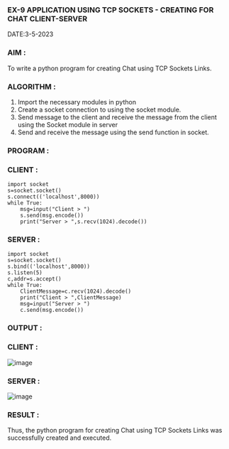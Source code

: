 ### EX-9 APPLICATION USING TCP SOCKETS - CREATING FOR CHAT CLIENT-SERVER

DATE:3-5-2023

### AIM :

To write a python program for creating Chat using TCP Sockets Links.

### ALGORITHM :

1. Import the necessary modules in python
2. Create a socket connection to using the socket module.
3. Send message to the client and receive the message from the client using the Socket module in server
4. Send and receive the message using the send function in socket.

### PROGRAM :

### CLIENT :
```
import socket
s=socket.socket()
s.connect(('localhost',8000))
while True:
    msg=input("Client > ")
    s.send(msg.encode())
    print("Server > ",s.recv(1024).decode())
```
### SERVER :
```
import socket
s=socket.socket()
s.bind(('localhost',8000))
s.listen(5)
c,addr=s.accept()
while True:
    ClientMessage=c.recv(1024).decode()
    print("Client > ",ClientMessage)
    msg=input("Server > ")
    c.send(msg.encode())
```
### OUTPUT :

### CLIENT :

![image](https://github.com/Anandanaruvi/EX-9/assets/120443233/92929ad6-8135-461d-b4d1-6c58f4e014ba)

### SERVER :

![image](https://github.com/Anandanaruvi/EX-9/assets/120443233/c61118e8-737f-4f51-b2a7-008cffb94a03)

### RESULT :

Thus, the python program for creating Chat using TCP Sockets Links was successfully created and executed.
